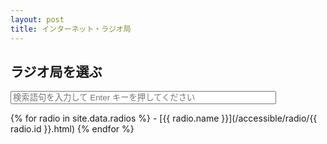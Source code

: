 ```yaml
---
layout: post
title: インターネット・ラジオ局
---
```

## ラジオ局を選ぶ
<form action="/accessible/radiosearch.html" method="get">
  <input type="text" id="search-box" size="50" name="query" placeholder="検索語句を入力して Enter キーを押してください">
</form>
{% for radio in site.data.radios %}
- [{{ radio.name }}](/accessible/radio/{{ radio.id }}.html) {% endfor %}

